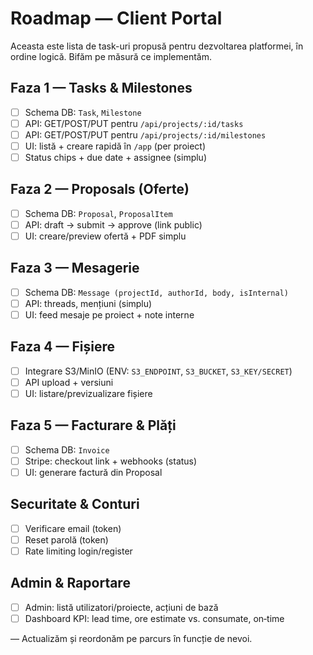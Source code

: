 # Roadmap — Client Portal

Aceasta este lista de task-uri propusă pentru dezvoltarea platformei, în ordine logică. Bifăm pe măsură ce implementăm.

## Faza 1 — Tasks & Milestones
- [ ] Schema DB: `Task`, `Milestone`
- [ ] API: GET/POST/PUT pentru `/api/projects/:id/tasks`
- [ ] API: GET/POST/PUT pentru `/api/projects/:id/milestones`
- [ ] UI: listă + creare rapidă în `/app` (per proiect)
- [ ] Status chips + due date + assignee (simplu)

## Faza 2 — Proposals (Oferte)
- [ ] Schema DB: `Proposal`, `ProposalItem`
- [ ] API: draft → submit → approve (link public)
- [ ] UI: creare/preview ofertă + PDF simplu

## Faza 3 — Mesagerie
- [ ] Schema DB: `Message (projectId, authorId, body, isInternal)`
- [ ] API: threads, mențiuni (simplu)
- [ ] UI: feed mesaje pe proiect + note interne

## Faza 4 — Fișiere
- [ ] Integrare S3/MinIO (ENV: `S3_ENDPOINT`, `S3_BUCKET`, `S3_KEY/SECRET`)
- [ ] API upload + versiuni
- [ ] UI: listare/previzualizare fișiere

## Faza 5 — Facturare & Plăți
- [ ] Schema DB: `Invoice`
- [ ] Stripe: checkout link + webhooks (status)
- [ ] UI: generare factură din Proposal

## Securitate & Conturi
- [ ] Verificare email (token)
- [ ] Reset parolă (token)
- [ ] Rate limiting login/register

## Admin & Raportare
- [ ] Admin: listă utilizatori/proiecte, acțiuni de bază
- [ ] Dashboard KPI: lead time, ore estimate vs. consumate, on‑time

— Actualizăm și reordonăm pe parcurs în funcție de nevoi.

